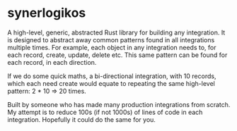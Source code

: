 # synerlogikos
A high-level, generic, abstracted Rust library for building any integration. It is designed to abstract away common patterns found in all integrations multiple times. For example, each object in any integration needs to, for each record, create, update, delete etc. This same pattern can be found for each record, in each direction.

If we do some quick maths, a bi-directional integration, with 10 records, which each need create would equate to repeating the same high-level pattern: 2 * 10 => 20 times.

Built by someone who has made many production integrations from scratch. My attempt is to reduce 100s (if not 1000s) of lines of code in each integration. Hopefully it could do the same for you.
